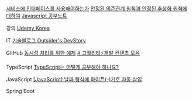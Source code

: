 [서비스에 인터페이스를 사용해야하는가](https://blog.fupfin.com/?p=81)
[안정된 의존관계 원칙과 안정된 추상화 원칙에 대하여](https://techblog.woowahan.com/2561/)
[Javascript 공부노트](https://javascript.oopy.io/)

강의
[Udemy Korea](https://www.udemykorea.com/)

IT
[기술블로그 Outsider's DevStory](https://blog.outsider.ne.kr/)


GitHub
[동시성 처리를 위한 예제](https://github.com/dev-alxndr/concurrency-example)
[# 고퀄리티⚡개발 컨텐츠 모음](https://github.com/Integerous/goQuality-dev-contents)


TypeScript
[TypeScript는 어떻게 공부해야 하나요?](https://yozm.wishket.com/magazine/detail/1376/)


JavaScript
[[JavaScript] 날짜 형식에 하이픈(-)기호 자동 삽입](https://wickedmagica.tistory.com/294)


Spring Boot
